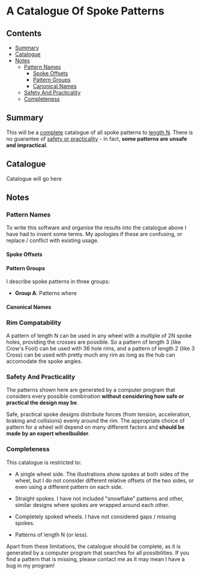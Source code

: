 
# A Catalogue Of Spoke Patterns

## Contents

* [Summary](#summary)
* [Catalogue](#catalogue)
* [Notes](#notes)
  * [Pattern Names](#pattern-names)
    * [Spoke Offsets](#spoke-offsets)
    * [Pattern Groups](#pattern-groups)
    * [Canonical Names](#canonical-names)
  * [Safety And Practicality](#safety-and-practicality)
  * [Completeness](#completeness)

## Summary

This will be a [complete](#complete) catalogue of all spoke patterns
to [length N](#pattern-names).  There is no guarantee of [safety or
practicality](#safety-and-practicality) - in fact, **some patterns are
unsafe and impractical**.

## Catalogue

Catalogue will go here

## Notes

### Pattern Names

To write this software and organise the results into the catalogue
above I have had to invent some terms.  My apologies if these are
confusing, or replace / conflict with existing usage.

#### Spoke Offsets

#### Pattern Groups

I describe spoke patterns in three groups:

* **Group A**: Patterns where 

#### Canonical Names

### Rim Compatability

A pattern of length N can be used in any wheel with a multiple of 2N
spoke holes, providing the crosses are possible.  So a pattern of
length 3 (like Crow's Foot) can be used with 36 hole rims, and a
pattern of length 2 (like 3 Cross) can be used with pretty much any
rim as long as the hub can accomodate the spoke angles.

### Safety And Practicality

The patterns shown here are generated by a computer program that
considers every possible combination **without considering how safe
or practical the design may be**.

Safe, practical spoke designs distribute forces (from tension,
acceleration, braking and collisions) evenly around the rim.  The
appropriate choice of pattern for a wheel will depend on many
different factors and **should be made by an expert wheelbuilder**.

### Completeness

This catalogue is restricted to:

* A single wheel side.  The illustrations show spokes at both sides of
  the wheel, but I do not consider different relative offsets of the
  two sides, or even using a different pattern on each side.

* Straight spokes.  I have not included "snowflake" patterns and
  other, similar designs where spokes are wrapped around each other.

* Completely spoked wheels.  I have not considered gaps / missing
  spokes.

* Patterns of length N (or less).

Apart from these limitations, the catalogue should be complete, as it
is generated by a computer program that searches for all
possibilities.  If you find a pattern that is missing, please contact
me as it may mean I have a bug in my program!
